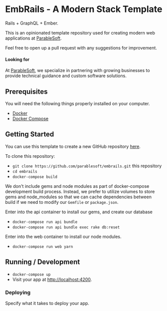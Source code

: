 # EmbRails - A Modern Stack Template

Rails + GraphQL + Ember. 

This is an opinionated template repository used for creating modern web applications at [ParableSoft](https://parablesoft.com). 

Feel free to open up a pull request with any suggestions for improvement.

#### Looking for 
At [ParableSoft](https://parablesoft.com), we specialize in partnering with growing businesses to provide technical guidance and custom software solutions. 

## Prerequisites

You will need the following things properly installed on your computer.

* [Docker](https://www.docker.com/get-started)
* [Docker Compose](https://docs.docker.com/compose/install/)

## Getting Started

You can use this template to create a new GitHub repository [here](https://github.com/parablesoft/embrails/generate).

To clone this repository: 
* `git clone https://github.com/parablesoft/embrails.git` this repository
* `cd embrails`
* `docker-compose build`

We don't include gems and node modules as part of docker-compose development build process. Instead, we prefer to utilize volumes to store gems and node_modules so that we can cache dependencies between build if we need to modify our `Gemfile` or `package.json`. 

Enter into the api container to install our gems, and create our database 
* `docker-compose run api bundle`
* `docker-compose run api bundle exec rake db:reset`

Enter into the web container to install our node modules. 
* `docker-compose run web yarn`

## Running / Development

* `docker-compose up`
* Visit your app at [http://localhost:4200](http://localhost:4200).

### Deploying

Specify what it takes to deploy your app.
